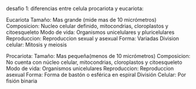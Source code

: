  desafio 1: diferencias entre celula procariota y eucariota:

Eucariota
Tamaño: Mas grande (mide mas de 10 micrómetros)
Composicion: Nucleo celular definido, mitocondrias, cloroplastos y citoesqueleto
Modo de vida: Organismos unicelulares y pluricelulares
Reproduccion: Reproduccion sexual y asexual
Forma: Variadas
Division celular: Mitosis y meiosis

Procariota:
Tamaño: Mas pequeña(menos de 10 micrómetros)
Composicion: No cuenta con núcleo celular, mitocondrias, cloroplastos y citoesqueleto
Modo de vida: Organismos unicelulares
Reproduccion: Reproduccion asexual
Forma: Forma de bastón o esférica en espiral
División Celular: Por fisión binaria
